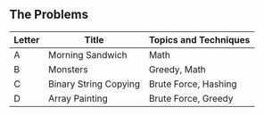 ## The Problems

|  Letter | Title                     | Topics and Techniques                          |
|---------|---------------------------|-----------------------------|
|  A | Morning Sandwich            | Math                        |
|  B | Monsters              | Greedy, Math          |
|  C | Binary String Copying          | Brute Force, Hashing        |
|  D | Array Painting         | Brute Force, Greedy        |
